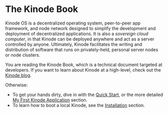 # The Kinode Book

Kinode OS is a decentralized operating system, peer-to-peer app framework, and node network designed to simplify the development and deployment of decentralized applications.
It is also a *sovereign cloud computer*, in that Kinode can be deployed anywhere and act as a server controlled by anyone.
Ultimately, Kinode facilitates the writing and distribution of software that runs on privately-held, personal server nodes or node clusters.

You are reading the Kinode Book, which is a technical document targeted at developers.
If you want to learn about Kinode at a high-level, check out the [Kinode blog](https://kinode.org/blog).

Otherwise:
- To get your hands dirty, dive in with the [Quick Start](./quick-start.md), or the more detailed [My First Kinode Application](./build-and-deploy-an-app.md) section.
- To learn how to boot a local Kinode, see the [Installation](./install.md) section.
